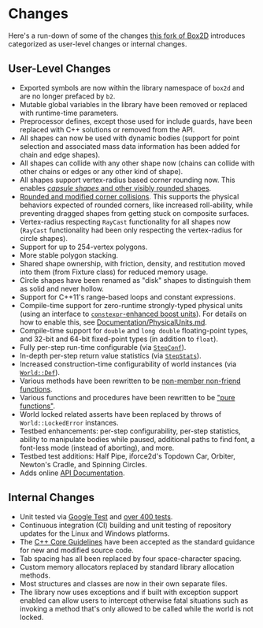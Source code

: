 # Changes

Here's a run-down of some of the changes
[this fork of Box2D](https://github.com/louis-langholtz/Box2D) introduces categorized
as user-level changes or internal changes.

## User-Level Changes

- Exported symbols are now within the library namespace of `box2d` and are no
  longer prefaced by `b2`.
- Mutable global variables in the library have been removed or replaced with
  runtime-time parameters.
- Preprocessor defines, except those used for include guards, have been
  replaced with C++ solutions or removed from the API.
- All shapes can now be used with dynamic bodies (support for point selection
  and associated mass data information has been added for chain and edge shapes).
- All shapes can collide with any other shape now (chains can collide with other
  chains or edges or any other kind of shape).
- All shapes support vertex-radius based corner rounding now. This enables
  [*capsule shapes* and other visibly rounded shapes](https://github.com/louis-langholtz/Box2D/blob/dev/Documentation/images/RoundedCornerShapes.png).
- [Rounded and modified corner collisions](https://github.com/louis-langholtz/Box2D/blob/dev/Documentation/CollisionHandlng.md).
  This supports the physical behaviors expected of rounded corners, like
  increased roll-ability, while preventing dragged shapes from getting stuck
  on composite surfaces.
- Vertex-radius respecting `RayCast` functionality for all shapes now
  (`RayCast` functionality had been only respecting the vertex-radius for
  circle shapes).
- Support for up to 254-vertex polygons.
- More stable polygon stacking.
- Shared shape ownership, with friction, density, and restitution moved into
  them (from Fixture class) for reduced memory usage.
- Circle shapes have been renamed as "disk" shapes to distinguish them as solid and never hollow.
- Support for C++11's range-based loops and constant expressions.
- Compile-time support for zero-runtime strongly-typed physical units (using an
  interface to [`constexpr`-enhanced boost units](https://github.com/louis-langholtz/units)).
  For details on how to enable this, see
  [Documentation/PhysicalUnits.md](https://github.com/louis-langholtz/Box2D/blob/dev/Documentation/PhysicalUnits.md).
- Compile-time support for `double` and `long double` floating-point types, and
  32-bit and 64-bit fixed-point types (in addition to `float`).
- Fully per-step run-time configurable (via
  [`StepConf`](https://github.com/louis-langholtz/Box2D/blob/dev/Box2D/Dynamics/StepConf.hpp)).
- In-depth per-step return value statistics (via
  [`StepStats`](https://github.com/louis-langholtz/Box2D/blob/dev/Box2D/Dynamics/StepStats.hpp)).
- Increased construction-time configurability of world instances (via
  [`World::Def`](https://github.com/louis-langholtz/Box2D/blob/dev/Box2D/Dynamics/World.hpp#L107)).
- Various methods have been rewritten to be
  [non-member non-friend functions](http://www.drdobbs.com/cpp/how-non-member-functions-improve-encapsu/184401197).
- Various functions and procedures have been rewritten to be
  ["pure functions"](https://en.wikipedia.org/wiki/Pure_function).
- World locked related asserts have been replaced by throws of `World::LockedError`
  instances.
- Testbed enhancements: per-step configurability, per-step statistics, ability
  to manipulate bodies while paused, additional paths to find font, a font-less
  mode (instead of aborting), and more.
- Testbed test additions: Half Pipe, iforce2d's Topdown Car, Orbiter, Newton's
  Cradle, and Spinning Circles.
- Adds online [API Documentation](http://louis-langholtz.github.io/Box2D/API/index.html).

## Internal Changes

- Unit tested via [Google Test](https://github.com/google/googletest/tree/aa148eb2b7f70ede0eb10de34b6254826bfb34f4)
  and [over 400 tests](https://github.com/louis-langholtz/Box2D/tree/dev/UnitTests).
- Continuous integration (CI) building and unit testing of repository updates
  for the Linux and Windows platforms.
- The [C++ Core Guidelines](https://github.com/isocpp/CppCoreGuidelines/blob/master/CppCoreGuidelines.md)
  have been accepted as the standard guidance for new and modified source code.
- Tab spacing has all been replaced by four space-character spacing.
- Custom memory allocators replaced by standard library allocation methods.
- Most structures and classes are now in their own separate files.
- The library now uses exceptions and if built with exception support enabled can allow users
  to intercept otherwise fatal situations such as invoking a method that's only allowed to be
  called while the world is not locked.
